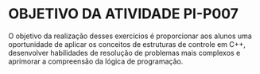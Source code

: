 # OBJETIVO DA ATIVIDADE PI-P007
 O objetivo da realização desses exercícios é proporcionar aos alunos uma oportunidade de aplicar os conceitos de estruturas de 
controle em C++, desenvolver habilidades de resolução de 
problemas mais complexos e aprimorar a compreensão da lógica 
de programação.